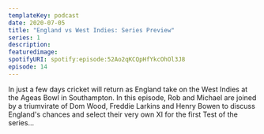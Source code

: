 ```yaml
---
templateKey: podcast
date: 2020-07-05
title: "England vs West Indies: Series Preview"
series: 1
description: 
featuredimage: 
spotifyURI: spotify:episode:52Ao2qKCQpHfYkcOhOl3J8
episode: 14
---
```

In just a few days cricket will return as England take on the West Indies at the Ageas Bowl in Southampton. In this episode, Rob and Michael are joined by a triumvirate of Dom Wood, Freddie Larkins and Henry Bowen to discuss England's chances and select their very own XI for the first Test of the series...
